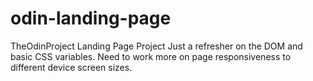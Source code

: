 # odin-landing-page
TheOdinProject Landing Page Project
Just a refresher on the DOM and basic CSS variables.
Need to work more on page responsiveness to different device screen sizes.